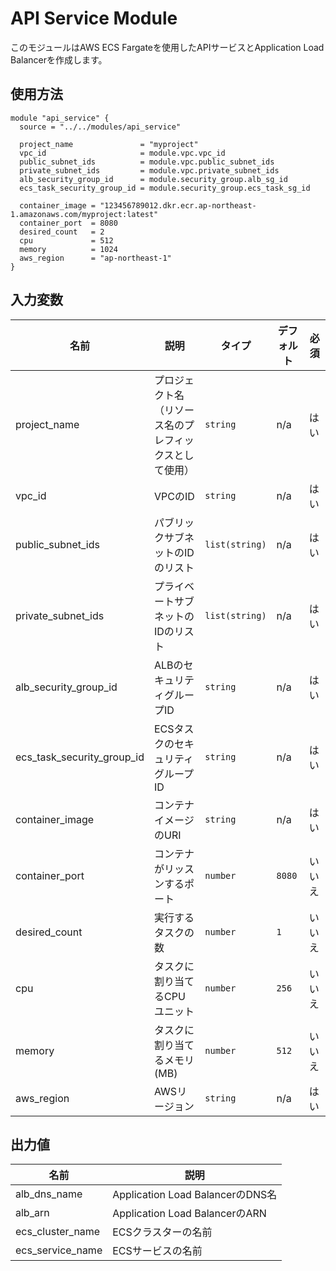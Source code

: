 # API Service Module

このモジュールはAWS ECS Fargateを使用したAPIサービスとApplication Load Balancerを作成します。

## 使用方法

```hcl
module "api_service" {
  source = "../../modules/api_service"

  project_name               = "myproject"
  vpc_id                     = module.vpc.vpc_id
  public_subnet_ids          = module.vpc.public_subnet_ids
  private_subnet_ids         = module.vpc.private_subnet_ids
  alb_security_group_id      = module.security_group.alb_sg_id
  ecs_task_security_group_id = module.security_group.ecs_task_sg_id

  container_image = "123456789012.dkr.ecr.ap-northeast-1.amazonaws.com/myproject:latest"
  container_port  = 8080
  desired_count   = 2
  cpu             = 512
  memory          = 1024
  aws_region      = "ap-northeast-1"
}
```

## 入力変数

| 名前                      | 説明                                  | タイプ            | デフォルト | 必須 |
|--------------------------|--------------------------------------|----------------|----------|-----|
| project_name             | プロジェクト名（リソース名のプレフィックスとして使用） | `string`       | n/a      | はい |
| vpc_id                   | VPCのID                              | `string`       | n/a      | はい |
| public_subnet_ids        | パブリックサブネットのIDのリスト            | `list(string)` | n/a      | はい |
| private_subnet_ids       | プライベートサブネットのIDのリスト          | `list(string)` | n/a      | はい |
| alb_security_group_id    | ALBのセキュリティグループID              | `string`       | n/a      | はい |
| ecs_task_security_group_id | ECSタスクのセキュリティグループID        | `string`       | n/a      | はい |
| container_image          | コンテナイメージのURI                   | `string`       | n/a      | はい |
| container_port           | コンテナがリッスンするポート              | `number`       | `8080`   | いいえ |
| desired_count            | 実行するタスクの数                      | `number`       | `1`      | いいえ |
| cpu                      | タスクに割り当てるCPUユニット             | `number`       | `256`    | いいえ |
| memory                   | タスクに割り当てるメモリ (MB)            | `number`       | `512`    | いいえ |
| aws_region               | AWSリージョン                          | `string`       | n/a      | はい |

## 出力値

| 名前                | 説明                                |
|--------------------|-----------------------------------|
| alb_dns_name       | Application Load BalancerのDNS名    |
| alb_arn            | Application Load BalancerのARN     |
| ecs_cluster_name   | ECSクラスターの名前                   |
| ecs_service_name   | ECSサービスの名前                    |